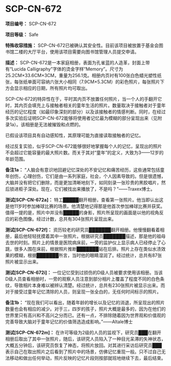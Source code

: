 # SCP-CN-672

**项目编号：** SCP-CN-672

**项目等级：** Safe

**特殊收容措施：** SCP-CN-672已被确认其安全性。目前该项目被放置于基金会图书馆二楼的大厅平台，使用该项目需要向图书馆管理人员提交申请。

**描述：** SCP-CN-672是一本家庭相册，表面为孔雀蓝的人造革，封面上带有“Lucida Calligraphy”字体的烫金字样“Memory”。尺寸为25.2CM×33.6CM×3CM，重量为256.1克。相册内页衬有100张白色蜡光塑性纸张，每张纸单面可容纳六张大小相同（7.9CM×5.3CM）的彩色照片，每张照片下方会显示相应的日期，所有照片均可取出。

SCP-CN-672的特异性在于，平时其内页不放置任何照片，当一个人的手翻开它时，其内页会填充上与接触者相关的童年生活的照片。数量取决于接触者对于童年经历的记忆程度（如最印象深刻的部分）以及该接触者的情感判断。同时，在经过多次实验后证明SCP-CN-672能够将使用者记忆最为模糊的部分呈现出来（见附录1a）。该相册是无法被摧毁和点燃的。

已假设该项目具有自动感知性，其原理可能为直接读取接触者的记忆。

经过反复实验，似乎SCP-CN-672能够很好地掌握每个人的记忆，呈现出的照片不会超过它能容量的最大照片数。而关于其对“童年”的定义，大致为3——12岁的年龄范围。

**备注1a：** “人脑会有意识地回避记忆深处的不安记忆和痛苦经历，这些通常包括童年创伤，心理创伤，它们是由一系列家庭，社会，个人因素导致的。但是很遗憾，大脑并没有把它们删除，而是更加清晰地刻下，如同刻录一张珍贵的黑胶唱片，然后锁进柜子深处。现在，它们被找出来播放了，不是吗？”——Traxex博士。

**测试[SCP-CN-672a]：** 特工█████翻开相册，查看第一张照片。他当即认出这是他11岁时参加棒球比赛的场景。他清楚地记得那是他首次参加棒球比赛并获奖。值得一提的是，照片中并没有█████的身影，照片所呈现的画面是以他的视角反应的彩色图像。经过计数，总共有304张照片呈现出来。

**测试[SCP-CN-672f]：** 资历较老的研究员███████翻开相册。他慢慢翻看着相册，最后他轻轻抚摸着其中一张照片。根据研究员███████描述，那是他的祖母去世的时刻。照片上的情景是医院病床前，一旁的监护仪上显示病人已经停止了心跳，很多人围在床前，根据照片推断███████站在后排。照片上存在类似水渍效果的模糊，根据███████所言，当时他的眼睛湿润了。经过统计，总共有87张照片被显示出来。

**测试[SCP-CN-672i]：** 一位记忆受到过损伤的D级人员被要求使用该相册。当该D级人员查看相册时，一旁的观察人员注意到部分相片上覆盖了程度不同的白色条纹，导致相片本身难以被辨认清楚。经过统计，总共有230张照片被显示出来。而对于接受过童年记忆清除的人员，则呈现一张全白的，无任何时间标示的照片。

**备注1b：** “现在我们可以看出，随着年龄的增长以及记忆的消退，所呈现出的照片数量也会有相应的减少。对于三，四岁的孩子，照片大概是最多的，因为在他们的世界里只有高兴和不高兴之分而已。还有一点，不排除随着因为世界观和价值观的完善导致大脑对于童年记忆的价值筛选造成影响。”——Altale博士

**测试[SCP-CN-672m]：** 在许可等级为2级的人员的监视下，研究员███在翻开相册后取出了其中一张照片，随后，该研究人员陷入了一种目光呆滞的失神状态，大概五分钟后，该研究员恢复了神态，将照片放回。对其进行采访后研究员███表示自己在取出照片之后看到了照片中的场景，仿佛记忆重现一般。只不过自己无法移动和做出任何举动，照片反映的记忆片段则按部就班地继续下去，最后结束。


